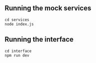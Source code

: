 ## Running the mock services
```
cd services
node index.js
```

## Running the interface
```
cd interface
npm run dev
```